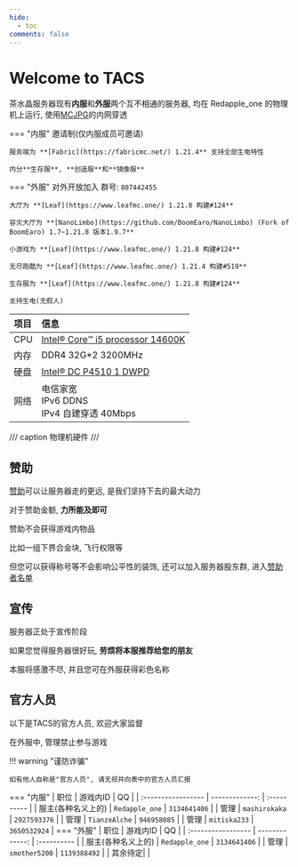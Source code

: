 ```yaml
---
hide:
  - toc
comments: false
---
```

# Welcome to TACS

茶水晶服务器现有**内服**和**外服**两个互不相通的服务器,
均在 Redapple_one 的物理机上运行, 使用[MCJPG](https://mcjpg.org/)的内网穿透

=== "内服"
    邀请制(仅内服成员可邀请)

    服务端为 **[Fabric](https://fabricmc.net/) 1.21.4** 支持全部生电特性

    内分**生存服**, **创造服**和**镜像服**
=== "外服"
    对外开放加入 群号: ``807442455``

    大厅为 **[Leaf](https://www.leafmc.one/) 1.21.8 构建#124**

    容灾大厅为 **[NanoLimbo](https://github.com/BoomEaro/NanoLimbo) (Fork of BoomEaro) 1.7~1.21.8 版本1.9.7**

    小游戏为 **[Leaf](https://www.leafmc.one/) 1.21.8 构建#124**

    无尽跑酷为 **[Leaf](https://www.leafmc.one/) 1.21.4 构建#519**

    生存服为 **[Leaf](https://www.leafmc.one/) 1.21.8 构建#124**

    支持生电(无假人)

| 项目 | 信息                                                                                         |
| :--- | :------------------------------------------------------------------------------------------- |
| CPU  | [Intel® Core™ i5 processor 14600K](https://www.intel.cn/content/www/cn/zh/products/sku/236799/intel-core-i5-processor-14600k-24m-cache-up-to-5-30-ghz/specifications.html "最大睿频频率 5.3 GHz, 6P 8E 14C20T") |
| 内存 | DDR4 32G\*2 3200MHz                                                                          |
| 硬盘 | [Intel® DC P4510 1 DWPD](https://www.intel.cn/content/www/cn/zh/architecture-and-technology/cloud-inspired-storage-optimized-p4510-brief.html " ≈ 1825 TBW")                                                                       |
| 网络 | 电信家宽<br />IPv6 DDNS<br />IPv4 自建穿透 40Mbps                                                          |

/// caption
物理机硬件
///

## 赞助

[赞助](sponsors.md)可以让服务器走的更远, 是我们坚持下去的最大动力

对于赞助金额, **力所能及即可**

赞助不会获得游戏内物品

比如一组下界合金块, 飞行权限等

但您可以获得称号等不会影响公平性的装饰, 还可以加入服务器股东群, 进入[赞助者名单](sponsors.md)

## 宣传

服务器正处于宣传阶段

如果您觉得服务器很好玩, **劳烦将本服推荐给您的朋友**

本服将感激不尽, 并且您可在外服获得彩色名称

## 官方人员

以下是TACS的官方人员, 欢迎大家监督

在外服中, 管理禁止参与游戏

!!! warning "谨防诈骗"

    如有他人自称是"官方人员", 请无视并向表中的官方人员汇报
=== "内服"
    | 职位               | 游戏内ID       | QQ          |
    | :----------------- | -------------: | :---------- |
    | 服主(各种名义上的) | `Redapple_one` | `3134641406` |
    | 管理 | `mashirokaka` | `2927593376` |
    | 管理 | `TianzeAlche` | `946958085` |
    | 管理 | `mitiska233` | `3650532924` |
=== "外服"
    | 职位               | 游戏内ID       | QQ          |
    | :----------------- | -------------: | :---------- |
    | 服主(各种名义上的) | `Redapple_one` | `3134641406` |
    | 管理 | `smother5200` | `1139388492` |
    | 其余待定| |
